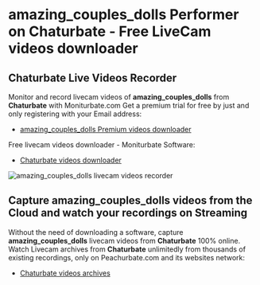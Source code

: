 # amazing_couples_dolls Performer on Chaturbate - Free LiveCam videos downloader

## Chaturbate Live Videos Recorder

Monitor and record livecam videos of **amazing_couples_dolls** from **Chaturbate** with Moniturbate.com
Get a premium trial for free by just and only registering with your Email address:
* [amazing_couples_dolls Premium videos downloader](https://moniturbate.com/request-demo-licence-key.html)

Free livecam videos downloader - Moniturbate Software:
* [Chaturbate videos downloader](https://moniturbate.com/moniturbate-download-software.html)

![amazing_couples_dolls livecam videos recorder](https://peachurnet.com/templates/moniturbate-software.png)


## Capture amazing_couples_dolls videos from the Cloud and watch your recordings on Streaming

Without the need of downloading a software, capture **amazing_couples_dolls** livecam videos from **Chaturbate** 100% online.
Watch Livecam archives from **Chaturbate** unlimitedly from thousands of existing recordings, only on Peachurbate.com and its websites network:
* [Chaturbate videos archives](https://peachurnet.com/)